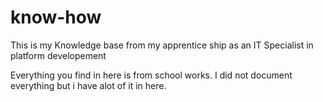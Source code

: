 # know-how

This is my Knowledge base from my apprentice ship as an IT Specialist in platform developement

Everything you find in here is from school works. I did not document everything but i have alot of it in here. 

